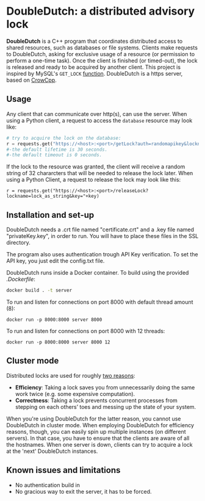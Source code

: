 # DoubleDutch: a distributed advisory lock

**DoubleDutch** is a C++ program that coordinates distributed access to shared resources, such as databases or file systems. Clients make requests to DoubleDutch, asking for exclusive usage of a resource (or permission to perform a one-time task). Once the client is finished (or timed-out), the lock is released and ready to be acquired by another client. This project is inspired by MySQL's `GET_LOCK` [function](https://dev.mysql.com/doc/refman/5.7/en/locking-functions.html#function_get-lock). DoubleDutch is a https server, based on [CrowCpp](https://github.com/CrowCpp/crow/tree/master). 


## Usage
Any client that can communicate over http(s), can use the server. When using a Python client, a request to access the `database` resource may look like:
```python
# try to acquire the lock on the database:
r = requests.get("https://<host>:<port>/getLock?auth=randomapikey&lockname=lock_as_string&timeout=3&lifetime=20")
#-the default lifetime is 30 seconds.
#-the default timeout is 0 seconds.

```
 If the lock to the resource was granted, the client will receive a random string of 32 chararcters that will be needed to release the lock later.
 When using a Python Client, a request to release the lock may look like this:
```
r = requests.get("https://<host>:<port>/releaseLock?lockname=lock_as_string&key="+key)
```
  
## Installation and set-up
DoubleDutch needs a .crt file named "certificate.crt" and a .key file named "privateKey.key", in order to run. 
You will have to place these files in the SSL directory.

The program also uses authentication trough API Key verification. To set the API key, you just edit the config.txt file.

DoubleDutch runs inside a Docker container. To build using the provided _.Dockerfile_:
```bash
docker build . -t server
```
To run and listen for connections on port 8000 with default thread amount (8):
```
docker run -p 8000:8000 server 8000
```
To run and listen for connections on port 8000 with 12 threads:
```
docker run -p 8000:8000 server 8000 12
```


## Cluster mode
Distributed locks are used for roughly [two reasons](https://martin.kleppmann.com/2016/02/08/how-to-do-distributed-locking.html):
- **Efficiency**: Taking a lock saves you from unnecessarily doing the same work twice (e.g. some expensive computation).
- **Correctness**: Taking a lock prevents concurrent processes from stepping on each others’ toes and messing up the state of your system.  

When you're using DoubleDutch for the latter reason, you cannot use DoubleDutch in cluster mode. When employing DoubleDutch for efficiency reasons, though, you can easily spin up multiple instances (on different servers). In that case, you have to ensure that the clients are aware of all the hostnames. When one server is down, clients can try to acquire a lock at the 'next' DoubleDutch instances. 

## Known issues and limitations
- No authentication build in
- No gracious way to exit the server, it has to be forced.
